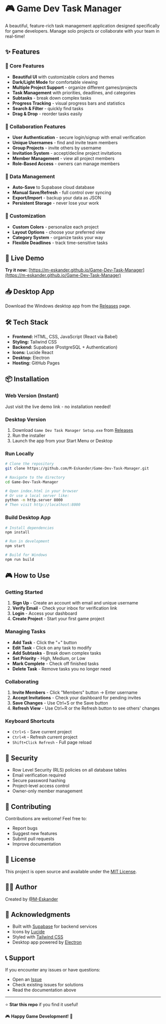 # 🎮 Game Dev Task Manager

A beautiful, feature-rich task management application designed specifically for game developers. Manage solo projects or collaborate with your team in real-time!

## ✨ Features

### 🎯 Core Features
- **Beautiful UI** with customizable colors and themes
- **Dark/Light Mode** for comfortable viewing
- **Multiple Project Support** - organize different games/projects
- **Task Management** with priorities, deadlines, and categories
- **Subtasks** - break down complex tasks
- **Progress Tracking** - visual progress bars and statistics
- **Search & Filter** - quickly find tasks
- **Drag & Drop** - reorder tasks easily

### 👥 Collaboration Features
- **User Authentication** - secure login/signup with email verification
- **Unique Usernames** - find and invite team members
- **Group Projects** - invite others by username
- **Invitation System** - accept/decline project invitations
- **Member Management** - view all project members
- **Role-Based Access** - owners can manage members

### 💾 Data Management
- **Auto-Save** to Supabase cloud database
- **Manual Save/Refresh** - full control over syncing
- **Export/Import** - backup your data as JSON
- **Persistent Storage** - never lose your work

### 🎨 Customization
- **Custom Colors** - personalize each project
- **Layout Options** - choose your preferred view
- **Category System** - organize tasks your way
- **Flexible Deadlines** - track time-sensitive tasks

## 🚀 Live Demo

**Try it now:** [https://m-eskander.github.io/Game-Dev-Task-Manager](https://m-eskander.github.io/Game-Dev-Task-Manager)

## 📥 Desktop App

Download the Windows desktop app from the [Releases](https://github.com/M-Eskander/Game-Dev-Task-Manager/releases) page.

## 🛠️ Tech Stack

- **Frontend:** HTML, CSS, JavaScript (React via Babel)
- **Styling:** Tailwind CSS
- **Backend:** Supabase (PostgreSQL + Authentication)
- **Icons:** Lucide React
- **Desktop:** Electron
- **Hosting:** GitHub Pages

## 📦 Installation

### Web Version (Instant)
Just visit the live demo link - no installation needed!

### Desktop Version
1. Download `Game Dev Task Manager Setup.exe` from [Releases](https://github.com/YOUR-USERNAME/game-dev-task-manager/releases)
2. Run the installer
3. Launch the app from your Start Menu or Desktop

### Run Locally
```bash
# Clone the repository
git clone https://github.com/M-Eskander/Game-Dev-Task-Manager.git

# Navigate to the directory
cd Game-Dev-Task-Manager

# Open index.html in your browser
# Or use a local server like:
python -m http.server 8000
# Then visit http://localhost:8000
```

### Build Desktop App
```bash
# Install dependencies
npm install

# Run in development
npm start

# Build for Windows
npm run build
```

## 🎮 How to Use

### Getting Started
1. **Sign Up** - Create an account with email and unique username
2. **Verify Email** - Check your inbox for verification link
3. **Login** - Access your dashboard
4. **Create Project** - Start your first game project

### Managing Tasks
- **Add Task** - Click the "+" button
- **Edit Task** - Click on any task to modify
- **Add Subtasks** - Break down complex tasks
- **Set Priority** - High, Medium, or Low
- **Mark Complete** - Check off finished tasks
- **Delete Task** - Remove tasks you no longer need

### Collaborating
1. **Invite Members** - Click "Members" button → Enter username
2. **Accept Invitations** - Check your dashboard for pending invites
3. **Save Changes** - Use Ctrl+S or the Save button
4. **Refresh View** - Use Ctrl+R or the Refresh button to see others' changes

### Keyboard Shortcuts
- `Ctrl+S` - Save current project
- `Ctrl+R` - Refresh current project
- `Shift+Click Refresh` - Full page reload

## 🔐 Security

- Row Level Security (RLS) policies on all database tables
- Email verification required
- Secure password hashing
- Project-level access control
- Owner-only member management

## 🤝 Contributing

Contributions are welcome! Feel free to:
- Report bugs
- Suggest new features
- Submit pull requests
- Improve documentation

## 📄 License

This project is open source and available under the [MIT License](LICENSE).

## 👨‍💻 Author

Created by [@M-Eskander](https://github.com/M-Eskander)

## 🙏 Acknowledgments

- Built with [Supabase](https://supabase.com) for backend services
- Icons by [Lucide](https://lucide.dev)
- Styled with [Tailwind CSS](https://tailwindcss.com)
- Desktop app powered by [Electron](https://www.electronjs.org)

## 📞 Support

If you encounter any issues or have questions:
- Open an [Issue](https://github.com/M-Eskander/Game-Dev-Task-Manager/issues)
- Check existing issues for solutions
- Read the documentation above

---

⭐ **Star this repo** if you find it useful!

🎮 **Happy Game Development!** 🚀

